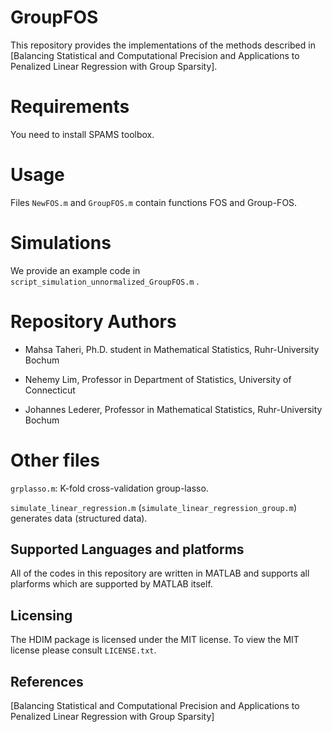 # GroupFOS

This repository provides the  implementations of the methods described in [Balancing Statistical and Computational Precision and
Applications to Penalized Linear Regression with
Group Sparsity].


# Requirements
You need to install SPAMS toolbox.
 
# Usage
Files `NewFOS.m` and `GroupFOS.m` contain functions FOS and Group-FOS.  

# Simulations

We provide an example code in `script_simulation_unnormalized_GroupFOS.m` .


# Repository Authors 

* Mahsa Taheri, Ph.D. student in Mathematical Statistics, Ruhr-University Bochum

* Nehemy Lim, Professor in Department of Statistics, University of Connecticut

* Johannes Lederer, Professor in Mathematical Statistics, Ruhr-University Bochum

# Other files

`grplasso.m`: K-fold cross-validation group-lasso.

`simulate_linear_regression.m` (`simulate_linear_regression_group.m`) generates data (structured data).

## Supported Languages and platforms

All of the codes in this repository are written in MATLAB and supports all plarforms which are
 supported by MATLAB itself.



## Licensing

The HDIM package is licensed under the MIT license. To
view the MIT license please consult `LICENSE.txt`.

## References
[Balancing Statistical and Computational Precision and 
Applications to Penalized Linear Regression with
Group Sparsity]
